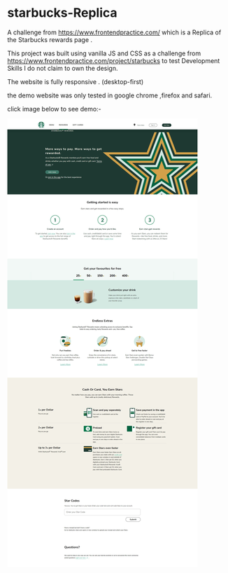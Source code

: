 # starbucks-Replica
A challenge from https://www.frontendpractice.com/ which is a Replica of the Starbucks rewards page .


This project was built using vanilla JS and CSS as a challenge from https://www.frontendpractice.com/project/starbucks to test Development Skills I do not claim to own the design. 

The website is fully responsive . (desktop-first)

the demo website was only tested in google chrome ,firefox and safari. 

click image below to see demo:-

<a href="https://sproga.github.io/starbucks-Replica/"><img src="starbucks.png" /></a>
